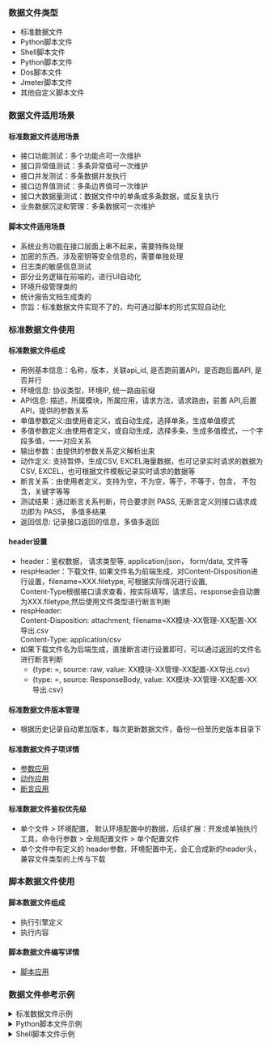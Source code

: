 ### 数据文件类型
- 标准数据文件
- Python脚本文件
- Shell脚本文件
- Python脚本文件
- Dos脚本文件
- Jmeter脚本文件
- 其他自定义脚本文件

### 数据文件适用场景
#### 标准数据文件适用场景
- 接口功能测试：多个功能点可一次维护
- 接口异常值测试：多条异常值可一次维护
- 接口并发测试：多条数据并发执行
- 接口边界值测试：多条边界值可一次维护
- 接口大数据量测试：数据文件中的单条或多条数据，或反复执行
- 业务数据沉淀和管理：多条数据可一次维护


#### 脚本文件适用场景
- 系统业务功能在接口层面上串不起来，需要特殊处理
- 加密的东西，涉及密钥等安全信息的，需要单独处理
- 日志类的敏感信息测试
- 部分业务逻辑在前端的，进行UI自动化
- 环境升级管理类的
- 统计报告文档生成类的
- 宗旨：标准数据文件实现不了的，均可通过脚本的形式实现自动化

### 标准数据文件使用
#### 标准数据文件组成
- 用例基本信息：名称，版本，关联api_id, 是否跑前置API，是否跑后置API, 是否并行
- 环境信息: 协议类型，环境IP, 统一路由前缀
- API信息: 描述，所属模块，所属应用，请求方法，请求路由，前置 API,后置 API，提供的参数关系
- 单值参数定义:由使用者定义，或自动生成，选择单条，生成单值模式
- 多值参数定义:由使用者定义，或自动生成，选择多条，生成多值模式，一个字段多值，一一对应关系
- 输出参数：由提供的参数关系定义解析出来
- 动作定义: 支持暂停，生成CSV, EXCEL海量数据，也可记录实时请求的数据为CSV, EXCEL，也可根据文件模板记录实时请求的数据等
- 断言关系：由使用者定义，支持为空，不为空，等于，不等于，包含， 不包含，关键字等等
- 测试结果：通过断言关系判断，符合要求则 PASS, 无断言定义则接口请求成功即为 PASS， 多值多结果
- 返回信息: 记录接口返回的信息，多值多返回

#### header设置
- header：鉴权数据， 请求类型等, application/json， form/data, 文件等
- respHeader：下载文件, 如果文件名为前端生成，对Content-Disposition进行设置，filename=XXX.filetype, 可根据实际情况进行设置,    
  Content-Type根据接口请求查看，按实际填写，请求后，response会自动置为XXX.filetype,然后使用文件类型进行断言判断
- respHeader:  
  Content-Disposition: attachment; filename=XX模块-XX管理-XX配置-XX导出.csv  
  Content-Type: application/csv
- 如果下载文件名为后端生成，直接断言进行设置即可，可以通过返回的文件名进行断言判断
    - {type: =, source: raw, value: XX模块-XX管理-XX配置-XX导出.csv}
    - {type: =, source: ResponseBody, value: XX模块-XX管理-XX配置-XX导出.csv}

#### 标准数据文件版本管理
- 根据历史记录自动累加版本，每次更新数据文件，备份一份至历史版本目录下

#### 标准数据文件子项详情
- [参数应用](./parameter_design.md)
- [动作应用](./action_design.md)
- [断言应用](./assert_design.md)

#### 标准数据文件鉴权优先级
- 单个文件 > 环境配置， 默认环境配置中的数据，后续扩展：开发成单独执行工具，命令行参数 > 全局配置文件 > 单个配置文件
- 单个文件中有定义的 header参数，环境配置中无，会汇合成新的header头，兼容文件类型的上传与下载


### 脚本数据文件使用
#### 脚本数据文件组成
- 执行引擎定义
- 执行内容

#### 脚本数据文件编写详情
- [脚本应用](./script_design.md)

### 数据文件参考示例
<details>
<summary>标准数据文件示例</summary>

```---
---
---
# 用例信息
name: 示例-用户管理-新建用户 # 数据用例名称，e.g.: 类型-模块-用例， 类型：功能/性能/异常/内置/……， 模块：用户管理/规则管理/……
api_id: post_/path        # 用例ID, method_path组合，后续做数据联动使用，数据统计使用
version: 1.0              # 数据用例版本，后续可以进行数据升级
is_run_pre_apis: "no"     # 是否跑前置用例，选项：yes / no,  默认 no， 功能未开发
is_run_post_apis: "no"    # 是否跑后置用例，选项：yes / no,  默认 no， 功能未开发
is_parallel: "no"         # 是否并行跑数据，选项：yes / no,  默认 no，
is_use_env_config: "yes"  # 是否使用公共环境，选项：yes / no,  默认 yes

# 环境信息
env:
  protocol: http        # http 或 https，请求协议
  host: X.X.X.X:8088    # 环境IP 或 环境域名 或 环境IP:端口
  prepath: /prefix      # 路由前缀，公共部分可以抽出来

# API 基本信息
api:
  description: 新建用户   # API用途
  module: 用户管理        # API所属模块
  app: appName           # API所属应用
  method: post           # （注意：保证正确） API请求方法
  path: /path            # （注意：保证正确）API请求路由，路由前缀抽离到prepath下时或公共环境中已定义prepath时，这里无需再写路由前缀
  pre_apis: []           # 调试时，依赖前置用例时，可以把关联前置文件写上，功能未充分验证
  param_apis: []         # 调试时，依赖其他用例的参数时，可以把关联文件写上，功能未充分验证
  post_apis: []          # 调试时，测试跑完后需要跑的用例，可以把关联文件写上，功能未充分验证

# 定义单值参数，如果is_use_env_config值为no, 需要定义此处的 header
single:
  header:
    Content-Type: multipart/form-data   # 如果api为导入文件功能，需要把Content-Type定义为multipart/form-data进行公用环境值的覆盖，优化级：数据文件>应用配置>产品配置
  resHeader:
    Content-Disposition: attachment; filename=XX模块-XX管理-XX配置-XX导出.csv  # 如果文件名为前端生成，对filename进行设置
    Content-Type: application/csv  # 根据接口请求查看，按实际填写，请求后，response会自动置为XXX.filetype,然后使用文件类型进行断言判断
  query: {}                             # GET请求时，请求参数定义，只定义一个值，共用的参数放在这里，无需反复定义
  path: {}                              # PATH 变量参数定义，只定义一个值
  body:
    condition: '{"children":[{"name":"definitionList","type":"string","value":"{nameList}"}]'  # {nameList} 代表字符串里有需替换的变更，nameList为 ouput 中输出的参数名字，在前置的用例中有定义同名变量，即会替换
    vaLue: '{FlowType}'   # 在'系统参数'菜单下，进行参数定义定义，支持多语种定
    name: '*{Name}*'      # 引用上文Name变量，当做一个整体，JSON格式
    name2: '**{Name}**'   # 引用上文Name变量，当做一个整体，字符串格式
    XXName: '{self}'      # 引用上文XXName变量的值，[{self}值变量将逐步废弃，不要再使用，已有的，尽快替换为具体的变量名
  bodyList:              # 当请求body直接是List时，相关请求参数放到bodyList下
    - name: '{Name}'
      sex: '{Sex}'
    - name: '{Rune(4)}'
      sex: '{Sex}'
# 定义多值参数
multi:
  query: {}                   # GET请求时，请求参数定义，定义的值为列表
  path: {}                    # PATH 变更参数定义，定义的值为列表
  body:
    description:              # 定义多值时，取各项定义的个数最少的数据，一一对应
    - '{Rune(128)}'    # 获取设置长度的汉字
    - '{Str(64)}'      # 获取设置长度的字符串
    - '{Int(10,100)}'  # 获取设置范围内的整数
    displayName:
    - '{Date(-2)}'      # 获取两天前的日期
    - '{Date(2)}'       # 获取两天后的日期
    - '{Timestamp(-2)}' # 获取两天前的时间戳
    name:
    - '{IDNo}'          # 获取身份证字符串
    - '{Name}'          # 获取名字字符串
    - '{Address}'       # 获取地址字符串
    - '{BankNo}'        # 获取银行卡号字符串

# 断言，数据校验，根据需要写不同类型的断言，不写断言，只要返回为200，即算 PASS
assert:
- type: equal   # 验证code的值等于200
  source: code    # 返回的json信息，取key为code的值
  value: 200 
- type: "!=" # 验证code的值不等于200
  source: code    # 返回的json信息，取key为code的值
  value: 200 
- type: ">="    # 验证source字段大于等于1
  source: data-total     # 返回的json信息，data字典-取出productDesc的值
  value: 1
- type:  contain
  source: data-contents*productDesc  # 返回的json信息，data字典-content字典-字典列表，取出productDesc的值, 并校验是否包含 value中的值
  value: 待删除的产品描述
- type: "!in"   # 验证取到的productName的值包含删除
  source: data-contents*productName  # 返回的json信息，data字典-content字典-字典列表，取出productName的值, 不包含 value 中的值
  value: 删除
- type: not_contain   # 验证取到的productName的值不包含删除
  source: data-contents*productName  # 返回的json信息，data字典-content字典-字典列表，取出productName的值
  value: 产品
- type: re
  source: message
  value: 成功|重复|已存在
- type: re
  source: message
  value: '{successTemplate}'  # 在'断言值模板'菜单下，进行断言值模板定义，支持多语种
- type: output  # 从返回的json 信息取取出 uuid 的值，并命名为uuid
  source: data-contents*uuid
  value: uuid
- type: output  # 从返回的json信息取出uuid的值，并重命名为ProductUuid
  source: data-contents*uuid
  value: ProductUuid
- type: output_re  # 从整体返回中进行正则匹配提取，并重命名为taskId，()中匹配到的值取出来，如果匹配到多个值，均会进行提取
  source: '\\"taskId\\":\\"(.+)\\"'
  value: taskId
- type: output_re  # 定义输出变量, ([a-zA-Z0-9]+)中匹配到的值赋值给taskId, 提供给其他接口依赖使用
  source: '\\"taskId\":\\"([a-zA-Z0-9]+)\\"'
  value: taskId
- type: output  # 返回值为文件时，从输出的文件中取第一行第一列的值，赋值给taskId
  source: File:TXT:1:1:,
  value: taskId
- type: output  # 返回值为文件时，从输出的文件中取第一行第一列的值，赋值给taskId
  source:  File:CSV:1:1:|
  value: taskId
- type: output  # 返回值为文件时，从输出的文件中取第一行第一列的值，赋值给taskId
  source:  File:CSV:1:1:|
  value: taskId
- type: output  # 返回值为文件时，从输出的文件中取第一行第一列的值，赋值给taskId
  source:  File:EXCEL:1:1
  value: taskId
- type: output  # 返回值为文件时，从输出的文件中取data字典下total的值赋值给XXXCount, 取值与标准文件的取值规则一致
  source: File:JSON:data-total    #
  value: XXXCount
- type: output  # 返回值为文件时，从输出的文件中取data字典下total的值赋值给XXXCount, 取值与标准文件的取值规则一致
  source: File:YML:data-total
  value: XXXCount

# 数据执行后的动作
action:
  - type: sleep
    value: 1    // 表示等待1秒种，时间可根据需要自动设置，单位为秒
  - type: create_csv
    value: name:number    // 生成文件名:生成的数据条数，默认生成10条
  - type: create_xls
    value: name:number    // 生成文件名:生成的数据条数, 默认生成10条
  - type: record_csv
    value: name.csv    // 记录实时请求的body数据,title为body请求的字段名，如果多个数据输出到一个记录文件中,自动追加
  - type: record_xls
    value: name.xls    // 记录实时请求的body数据,title为body请求的字段名，如果多个数据输出到一个记录文件中,自动追加
  - type: modify_file
    value: name.xml:name_{certid}.xml  // 冒号前为模板文件，文件的内容中需要替换的字段用占位符，冒号后为替换数据后保存的文件，{certid}为取请求数据中certid变量的值，区分生成的数据和记录
  - type: modify_file
    value: name.txt:{phoneno}.txt  // 模板文件名称:生成文件名称；生成文件名用的占位符取值最好是唯一的，否则数据会发生覆盖
  - type: modify_file
    value: name.json:{phoneno}.json  // 模板文件名称:生成文件名称；生成文件名用的占位符取值最好是唯一的，否则数据会发生覆盖
  - type: modify_file
    value: name.yaml:{phoneno}.yaml  // 模板文件名称:生成文件名称；生成文件名用的占位符取值最好是唯一的，否则数据会发生覆盖
  - type: modify_file
    value: name.yml:{phoneno}.yml  // 模板文件名称:生成文件名称；生成文件名用的占位符取值最好是唯一的，否则数据会发生覆盖

# 输出其他接口需要的依赖数据, 由断言中类型为 ouput 定义，自动生成, 定义为'{self}'或 '{uuid}' 从此处取值
output:
  uuid:
  - XXX
  - XXX

# 测试结果：pass, fail, untest, 自动生成，断言全部符合要求设为pass, 请求若返回非200，直接置为 fail, 如果执行次数测试为0，测置为 untest
# 保留最新测试结果
test_result:
- pass
- fail
- untest

# 请求 URL，自动生成， 保留最新测试结果
urls:
- http://X.X.X.X:8089/prefix/path

# 请求数据，body, query, 自动生成, 保留最新测试结果
requests:
  - '{"curPage":"1","endEntryTime":"1627095420000","pageSize":"10","searchOption":"{}"startEntryTime":"1626749820000","timeType":"1"}'

# 返回信息, 自动生成， 保留最新测试结果
response:
- "response1"
- "response2"
```
</details>

<details>
<summary>Python脚本文件示例</summary>

```---
#!/usr/bin/env python
# -*- coding: utf-8 -*-
# =========================================================================
# FileName: XXX.py
# Creator: XXX
# Mail: XXX@qq.com
# Created Time: 20XX-0X-XX
# Description: Usage desc
# Usage:
# 1. XXX
# 2. XXX
# History:
# 202X-0X-0X/change log
# 202X-0X-0X//change log
#
# Copyright (c) 2024-20XX XXX Tech. All Right Reserved.
# =========================================================================
import argparse
import sys

def functon_something():
    return

if __name__ == '__main__':
    parser = argparse.ArgumentParser(description="Check and Config OS Env")
    parser.add_argument('-d','--debug', dest="debug", action="store", default='N', help="default value is N")
    args = parser.parse_args()
 
    if args.debug.upper() == "Y":
        DEBUG = True
    else:
        DEBUG = False
    if args.target_host_ip.upper() == "N":
        parser.print_help()
        sys.exit(1)
    handler = functon_something()
 ```
</details>

<details>
<summary>Shell脚本文件示例</summary>

```---
#!/bin/bash
# =========================================================================
# FileName: XXX.sh
# Creator: XXX
# Mail: XXX@qq.com
# Created Time: 20XX-0X-XX
# Description: Usage desc
# Usage:
# 1. XXX
# 2. XXX
# History:
# 202X-0X-0X/change log 2
# 202X-0X-0X//change log 1
#
# Copyright (c) 2024-20XX XXX Tech. All Right Reserved.
# =========================================================================
HOSTIP="{host}"
TableName="{HiveName}"

function testParameter()
{
    echo $0
    echo $1
    echo $2
    echo "test"
    echo $HOSTIP
    echo $TableName
}

test()
{
   cmd1
   cmd2
   return 整数
}

# ============================= MAIN ============================================
test
testParameter "paramter1" "parameter2"
```
</details>